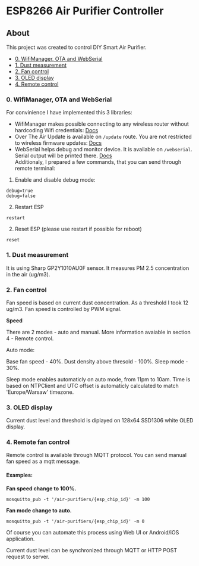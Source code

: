 # ESP8266 Air Purifier Controller

## About
This project was created to control DIY Smart Air Purifier.

- [0. WifiManager, OTA and WebSerial](#0-wifimanager-ota-and-webserial)
- [1. Dust measurement](#1-dust-measurement)
- [2. Fan control](#2-fan-control)
- [3. OLED display](#3-oled-display)
- [4. Remote control](#4-remote-control)

### 0. WifiManager, OTA and WebSerial

For convinience I have implemented this 3 libraries: 
- WifiManager makes possible connecting to any wireless router without hardcoding Wifi credentials: 
[Docs](https://github.com/khoih-prog/ESPAsync_WiFiManager)
- Over The Air Update is available on `/update` route. You are not restricted to wireless firmware updates:
[Docs](https://github.com/ayushsharma82/ElegantOTA)
- WebSerial helps debug and monitor device. It is available on `/webserial`. Serial output will be printed there.
[Docs](https://github.com/ayushsharma82/WebSerial)
<br>Additionaly, I prepared a few commands, that you can send through remote terminal:
1. Enable and disable debug mode:
```
debug=true
debug=false
```
2. Restart ESP
```
restart
```
2. Reset ESP (please use restart if possible for reboot)
```
reset
```

### 1. Dust measurement

It is using Sharp GP2Y1010AU0F sensor. It measures PM 2.5 concentration in the air (ug/m3).

### 2. Fan control

Fan speed is based on current dust concentration. As a threshold I took 12 ug/m3. Fan speed is controlled by PWM signal.

**Speed**

There are 2 modes - auto and manual. More information avaiable in section 4 - Remote control.

Auto mode:

Base fan speed - 40%.
Dust density above thresold - 100%. 
Sleep mode - 30%.

Sleep mode enables automaticly on auto mode, from 11pm to 10am. Time is based on NTPClient and UTC offset is automaticly calculated to match 'Europe/Warsaw' timezone.

### 3. OLED display

Current dust level and threshold is diplayed on 128x64 SSD1306 white OLED display.

### 4. Remote fan control

Remote control is available through MQTT protocol. You can send manual fan speed as a mqtt message.

#### Examples:
**Fan speed change to 100%.**
```
mosquitto_pub -t '/air-purifiers/{esp_chip_id}' -m 100
```

**Fan mode change to auto.**
```
mosquitto_pub -t '/air-purifiers/{esp_chip_id}' -m 0
```

Of course you can automate this process using Web UI or Android/iOS application.

Current dust level can be synchronized through MQTT or HTTP POST request to server.
